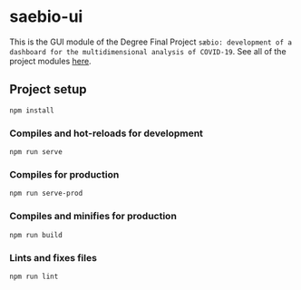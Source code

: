 # saebio-ui
This is the GUI module of the Degree Final Project `sæbio: development of a dashboard for the multidimensional analysis of COVID-19`. See all of the project modules [here](https://github.com/gabrilopez/saebio-c19).

## Project setup
```
npm install
```

### Compiles and hot-reloads for development
```
npm run serve
```

### Compiles for production
```
npm run serve-prod
```

### Compiles and minifies for production
```
npm run build
```

### Lints and fixes files
```
npm run lint
```
